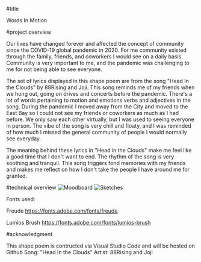 #title

Words In Motion

#project overview

Our lives have changed forever and affected the concept of community since the COVID-19 global pandemic in 2020. For me community existed through the family, friends, and coworkers I would see on a daily basis. Community is very important to me, and the pandemic was challenging to me for not being able to see everyone.

 The set of lyrics displayed in this shape poem are from the song "Head In the Clouds" by 88Rising and Joji. This song reminds me of my friends when we hung out, going on drives and concerts before the pandemic. There's a lot of words pertaining to motion and emotions verbs and adjectives in the song. During the pandemic I moved away from the City and moved to the East Bay so I could not see my friends or coworkers as much as I had before. We only saw each other virtually, but I was used to seeing everyone in person. The vibe of the song is very chill and floaty, and I was reminded of how much I missed the general community of people I would normally see everyday.

The meaning behind these lyrics in "Head in the Clouds" make me feel like a good time that I don't want to end. The rhythm of the song is very soothing and tranquil. This song triggers fond memories with my friends and makes me reflect on how I don't take the people I have around me for granted.

#technical overview
![Moodboard](moodboard.png)
![Sketches](sketches.png)

Fonts used:

Freude https://fonts.adobe.com/fonts/freude

Lumios Brush https://fonts.adobe.com/fonts/lumios-brush

#acknowledgment

This shape poem is contructed via Visual Studio Code and will be hosted on Github
Song: "Head In the Clouds"
Artist: 88Rising and Joji